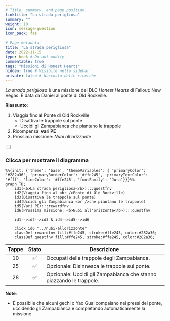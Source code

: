```yaml
---
# Title, summary, and page position.
linktitle: "La strada perigliosa"
summary: ""
weight: 10
icon: message-question
icon_pack: fas

# Page metadata.
title: "La strada perigliosa"
date: 2022-11-15
type: book # Do not modify.
commentable: true
tags: "Missioni di Honest Hearts"
hidden: true # Visibile nella sidebar
private: false # Nascosto dalle ricerche
---
```


<div class="fnv">


*La strada perigliosa* è una missione del DLC *Honest Hearts* di Fallout: New Vegas. È data da Daniel al ponte di Old Rockville.

**Riassunto**:
1. Viaggia fino al Ponte di Old Rockville
   - Disattiva le trappole sul ponte
   - Uccidi gli Zampabianca che piantano le trappole
2. Ricompensa: **vari PE**
3. Prossima missione: *Nubi all'orizzonte*

<section class="chart-collapse">
<input type="checkbox" name="collapse2" id="handle2">
<h3 class="handle">
<label for="handle2">Clicca per mostrare il diagramma</label>
</h3>
<div class="content">

```mermaid
%%{init: {'theme': 'base', 'themeVariables': { 'primaryColor': '#282a36', 'primaryBorderColor': '#ffe245', 'primaryTextColor': '#fff', 'lineColor': '#ffe245', 'fontFamily': 'Jura'}}}%%
graph TD;
    id1(<b>La strada perigliosa</b>):::questfnv
    id2(Viaggia fino al <br />Ponte di Old Rockville)
    id3(Disattiva le trappole sul ponte)
    id4(Uccidi gli Zampabianca <br />che piantano le trappole)
    id5(Vari PE):::rewardfnv
    id6(Prossima missione: <b>Nubi all'orizzonte</b>):::questfnv

    id1-->id2-->id3 & id4-->id5-->id6
    
    click id6 "../nubi-allorizzonte"
    classDef rewardfnv fill:#ffe245, stroke:#ffe245, color:#282a36;
    classDef questfnv fill:#ffe245, stroke:#ffe245, color:#282a36;
```

</div>
</section>

| Tappe |       Stato        | Descrizione |
|:-----:|:------------------:| ----------- |
|                           10                          | :white_check_mark: | Occupati delle trappole degli Zampabianca.                                                                                                                                  |
|                           25                          | :white_check_mark: | Opzionale: Disinnesca le trappole sul ponte.                                                                                                                                |
|                           28                          | :white_check_mark: | Opzionale: Uccidi gli Zampabianca che stanno piazzando le trappole.                                                                                                         |






**Note**:
- È possibile che alcuni gechi o Yao Guai compaiano nei pressi del ponte, uccidendo gli Zampabianca e completando automaticamente la missione


</div>


